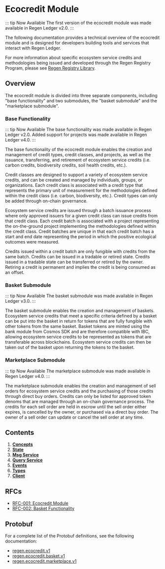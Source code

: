 # Ecocredit Module

::: tip Now Available
The first version of the ecocredit module was made available in Regen Ledger v2.0.
:::

The following documentation provides a technical overview of the ecocredit module and is designed for developers building tools and services that interact with Regen Ledger.

For more information about specific ecosystem service credits and methodologies being issued and developed through the Regen Registry Program, please see [Regen Registry Library](https://library.regen.network/).

## Overview

The ecocredit module is divided into three separate components, including "base functionality" and two submodules, the "basket submodule" and the "marketplace submodule".

### Base Functionality

::: tip Now Available
The base functionality was made available in Regen Ledger v2.0. Added support for projects was made available in Regen Ledger v4.0.
:::

The base functionality of the ecocredit module enables the creation and management of credit types, credit classes, and projects, as well as the issuance, transferring, and retirement of ecosystem service credits (i.e. carbon credits, biodiversity credits, soil health credits, etc.).

Credit classes are designed to support a variety of ecosystem service credits, and can be created and managed by individuals, groups, or organizations. Each credit class is associated with a credit type that represents the primary unit of measurement for the methodologies defined within the credit class (i.e. carbon, biodiversity, etc.). Credit types can only be added through on-chain governance.

Ecosystem service credits are issued through a batch issuance process where only approved issuers for a given credit class can issue credits from that credit class. Each credit batch is associated with a project representing the on-the-ground project implementing the methodologies defined within the credit class. Credit batches are unique in that each credit batch has a start and end date representing the period in which the positive ecological outcomes were measured.

Credits issued within a credit batch are only fungible with credits from the same batch. Credits can be issued in a tradable or retired state. Credits issued in a tradable state can be transferred or retired by the owner. Retiring a credit is permanent and implies the credit is being consumed as an offset.

### Basket Submodule

::: tip Now Available
The basket submodule was made available in Regen Ledger v3.0.
:::

The basket submodule enables the creation and management of baskets. Ecosystem service credits that meet a specific criteria defined by a basket can be put into the basket in return for tokens that are fully fungible with other tokens from the same basket. Basket tokens are minted using the bank module from Cosmos SDK and are therefore compatible with IBC, allowing ecosystem service credits to be represented as tokens that are transferable across blockchains. Ecosystem service credits can then be taken out of the basket upon returning the tokens to the basket.

### Marketplace Submodule

::: tip Now Available
The marketplace submodule was made available in Regen Ledger v4.0.
:::

The marketplace submodule enables the creation and management of sell orders for ecosystem service credits and the purchasing of those credits through direct buy orders. Credits can only be listed for approved token denoms that are managed through an on-chain governance process. The credits for each sell order are held in escrow until the sell order either expires, is cancelled by the owner, or purchased via a direct buy order. The owner of a sell order can update or cancel the sell order at any time.

## Contents

1. **[Concepts](01_concepts.md)**
1. **[State](02_state.md)**
1. **[Msg Service](03_messages.md)**
1. **[Query Service](04_queries.md)**
1. **[Events](05_events.md)**
1. **[Types](06_types.md)**
1. **[Client](07_client.md)**

## RFCs

- [RFC-001: Ecocredit Module](https://github.com/regen-network/regen-ledger/blob/main/specs/rfcs/001-ecocredit-module)
- [RFC-002: Basket Functionality](https://github.com/regen-network/regen-ledger/blob/main/specs/rfcs/002-basket-functionality)

## Protobuf

For a complete list of the Protobuf definitions, see the following documentation:

- [regen.ecocredit.v1](https://buf.build/regen/regen-ledger/docs/main:regen.ecocredit.v1)
- [regen.ecocredit.basket.v1](https://buf.build/regen/regen-ledger/docs/main:regen.ecocredit.basket.v1)
- [regen.ecocredit.marketplace.v1](https://buf.build/regen/regen-ledger/docs/main:regen.ecocredit.marketplace.v1)
